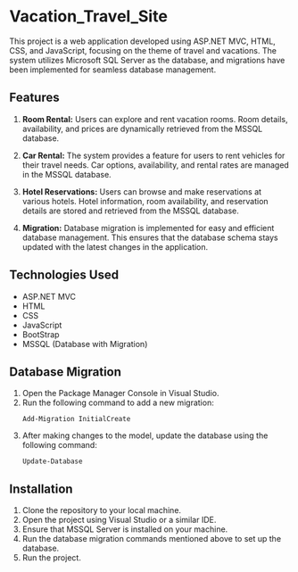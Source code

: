 # Vacation_Travel_Site

This project is a web application developed using ASP.NET MVC, HTML, CSS, and JavaScript, focusing on the theme of travel and vacations. The system utilizes Microsoft SQL Server as the database, and migrations have been implemented for seamless database management.

## Features

1. **Room Rental:** Users can explore and rent vacation rooms. Room details, availability, and prices are dynamically retrieved from the MSSQL database.

2. **Car Rental:** The system provides a feature for users to rent vehicles for their travel needs. Car options, availability, and rental rates are managed in the MSSQL database.

3. **Hotel Reservations:** Users can browse and make reservations at various hotels. Hotel information, room availability, and reservation details are stored and retrieved from the MSSQL database.

4. **Migration:** Database migration is implemented for easy and efficient database management. This ensures that the database schema stays updated with the latest changes in the application.

## Technologies Used 

- ASP.NET MVC
- HTML
- CSS
- JavaScript
- BootStrap
- MSSQL (Database with Migration)

## Database Migration

1. Open the Package Manager Console in Visual Studio.
2. Run the following command to add a new migration:
   ```
   Add-Migration InitialCreate
   ```
3. After making changes to the model, update the database using the following command:
   ```
   Update-Database
   ```

## Installation

1. Clone the repository to your local machine.
2. Open the project using Visual Studio or a similar IDE.
3. Ensure that MSSQL Server is installed on your machine.
4. Run the database migration commands mentioned above to set up the database.
5. Run the project.



